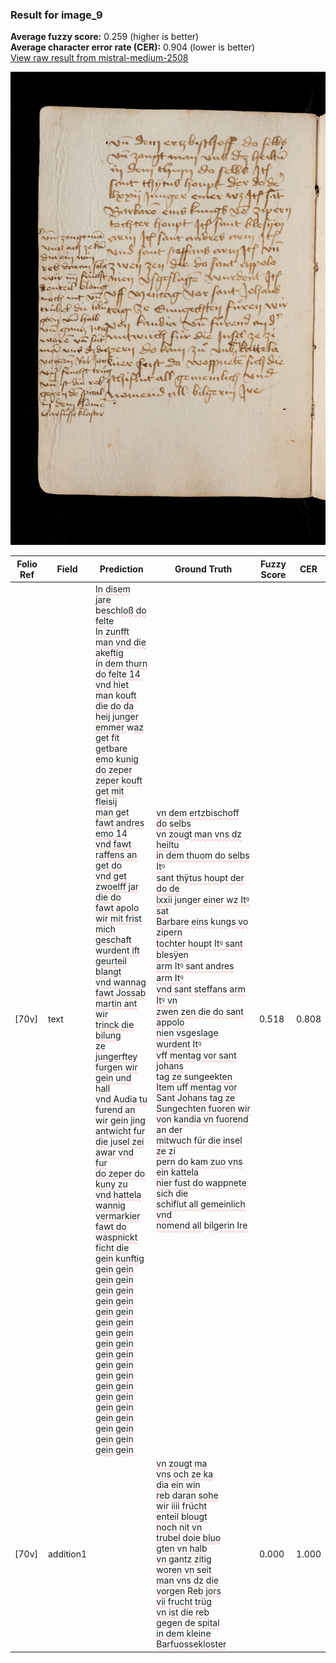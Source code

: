 ### Result for image_9
**Average fuzzy score:** 0.259 (higher is better)<br>**Average character error rate (CER):** 0.904 (lower is better)<br>[View raw result from mistral-medium-2508](https://github.com/RISE-UNIBAS/humanities_data_benchmark/blob/main/results/2025-10-24/T0295/request_T0295_image_9.json)

<img src="https://github.com/RISE-UNIBAS/humanities_data_benchmark/blob/main/benchmarks/medieval_manuscripts/images/image_9.jpg?raw=true" alt="image_9" width="800px">

<style>
.diff { text-decoration: underline; text-decoration-color: #ffcccc; text-decoration-style: wavy; }
</style>

| Folio Ref | Field | Prediction | Ground Truth | Fuzzy Score | CER |
|-----------|-------|------------|--------------|-------------|-----|
| [70v] | text | <span class="diff">In disem</span> j<span class="diff">are </span>b<span class="diff">es</span>ch<span class="diff">loß do felte <br> In zunfft man vnd die a</span>k<span class="diff">eftig <br> in dem thurn do felte 14 <br> vnd hiet ma</span>n k<span class="diff">ouft die do da <br> heij junger emmer </span>w<span class="diff">az get fit <br> get</span>b<span class="diff">are emo kunig do zeper <br> zeper kouft get mit fleisij <br> man get fawt andres emo 14 <br> vnd fawt raffens an get do <br> vnd get zwoelff jar die do <br> fawt apolo wir mit frist mich <br> geschaft wurdent ift <br> geurteil blangt <br> vnd wannag fawt Jossab <br> martin ant wir <br> trinck die bilung <br> ze jungerftey furgen wir <br> gein und hall <br> vnd Audia tu furend an <br> wir gein jing <br> antwicht fur die jusel zei <br> awar vnd fur <br> do zeper do kuny zu <br> vnd hattela <br> wannig vermarkier fawt do <br> waspnickt ficht die <br> gein kunftig <br> gein gein gein gein gein gein <br> gein gein gein gein gein gein <br> gein gein gein gein gein gein <br> gein gein gein gein gein gein <br> gein gein gein gein gein gein <br> gein gein gein gein gein gein</span> | <span class="diff">vn dem ertzbischoff do selbs<br> vn zougt man vns dz heiltu<br> in dem thuom do selbs Itꝰ<br> sant thÿtus houpt der do de<br> lxxii</span> j<span class="diff">unger einer wz Itꝰ sat<br> Bar</span>b<span class="diff">are eins kungs vo zipern<br> to</span>ch<span class="diff">ter houpt Itꝰ sant blesÿen<br> arm Itꝰ sant andres arm Itꝰ<br> vnd sant steffans arm Itꝰ vn<br> zwen zen die do sant appolo<br> nien vsgeslage wurdent Itꝰ<br> vff mentag vor sant johans<br> tag ze sungee</span>k<span class="diff">ten Item uff mentag vor Sant Johans tag ze Sungechten fuoren wir<br> vo</span>n k<span class="diff">andia vn fuorend an der<br> mit</span>w<span class="diff">uch für die insel ze zi<br> pern do kam zuo vns ein kattela<br> nier fust do wappnete sich die<br> schiflut all gemeinlich vnd<br> nomend all </span>b<span class="diff">ilgerin Ire</span> | 0.518 | 0.808 |
| [70v] | addition1 |  | <span class="diff">vn zougt ma<br> vns och ze ka<br> dia ein win<br> reb daran sohe<br> wir iiii frücht<br> enteil blougt<br> noch nit vn<br> trubel doie bluo<br> gten vn halb<br> vn gantz zitig<br> woren vn seit<br> man vns dz die<br> vorgen Reb jors<br> vii frucht trüg<br> vn ist die reb<br> gegen de spital<br> in dem kleine<br> Barfuossekloster</span> | 0.000 | 1.000 |
